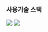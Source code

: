 ### 사용기술 스택
<img src="https://img.shields.io/badge/Next.js-black?style=flat&logo=Nextdotjs&logoColor=white"/>
<img src="https://img.shields.io/badge/Scss-pink?style=flat&logo=sass&logoColor=white"/>
